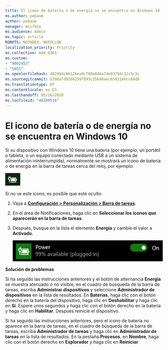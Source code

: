 ```yaml
---
title: El icono de batería o de energía no se encuentra en Windows 10
ms.author: pebaum
author: pebaum
manager: mnirkhe
ms.audience: Admin
ms.topic: article
ROBOTS: NOINDEX, NOFOLLOW
localization_priority: Priority
ms.collection: Adm_O365
ms.custom:
- "9002953"
- "5655"
ms.openlocfilehash: d82994c86126ea9c789e846a74e03794c32c5c3c
ms.sourcegitcommit: b398afd92d4259f893c25b48aec65921e6cc68d6
ms.translationtype: HT
ms.contentlocale: es-ES
ms.lasthandoff: 05/16/2020
ms.locfileid: "44269516"
---
```

# <a name="power-or-battery-icon-missing-in-windows-10"></a>El icono de batería o de energía no se encuentra en Windows 10

Si su dispositivo con Windows 10 tiene una batería (por ejemplo, un portátil o tableta, o un equipo conectado mediante USB a un sistema de alimentación ininterrumpida), normalmente se mostrará un icono de batería o de energía en la barra de tareas cerca del reloj, por ejemplo:

![Icono de batería](media/battery-icon.png)

Si no ve este icono, es posible que esté oculto:

1. Vaya a **[Configuración > Personalización > Barra de tareas](ms-settings:taskbar?activationSource=GetHelp)**.

2. En el área de Notificaciones, haga clic en **Seleccionar los iconos que aparecerán en la barra de tareas**.

3. Después, busque en la lista el elemento **Energía** y cambie el valor a **Activado**.

    ![Mostrar el icono de energía en la barra de tareas](media/power-icon-on.png)

**Solución de problemas**

Si ha seguido las instrucciones anteriores y el botón de alternancia **Energía** se muestra atenuado o no visible, en el cuadro de búsqueda de la barra de tareas, escriba **Administrar dispositivos** y seleccione **Administrador de dispositivos** en la lista de resultados. En **Baterías**, haga clic con el botón derecho en la batería del dispositivo, haga clic en **Deshabilitar** y haga clic en **Sí**. Espere unos segundos y haga clic con el botón derecho en la batería y haga clic en **Habilitar**. Después reinicie el dispositivo.

Si ha seguido las instrucciones anteriores, pero el icono de batería no aparece en la barra de tareas, en el cuadro de búsqueda de la barra de tareas, escriba **Administrador de tareas** y haga clic en **Administrador de tareas** en la lista de resultados. En la pestaña **Procesos**, en **Nombre**, haga clic con el botón derecho en **Explorador** y haga clic en **Reiniciar**.  
